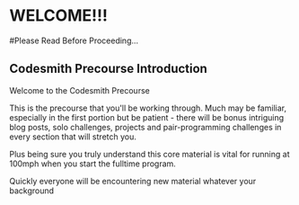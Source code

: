 # WELCOME!!! 

#Please Read Before Proceeding...

## Codesmith Precourse Introduction

Welcome to the Codesmith Precourse

This is the precourse that you'll be working through. Much may be familiar, especially in the first portion but be patient - there will be bonus intriguing blog posts, solo challenges, projects and pair-programming challenges in every section that will stretch you.

Plus being sure you truly understand this core material is vital for running at 100mph when you start the fulltime program.

Quickly everyone will be encountering new material whatever your background


